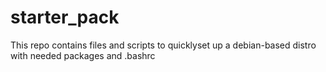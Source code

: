 # starter_pack
This repo contains files and scripts to quicklyset up a debian-based distro with needed packages and .bashrc
